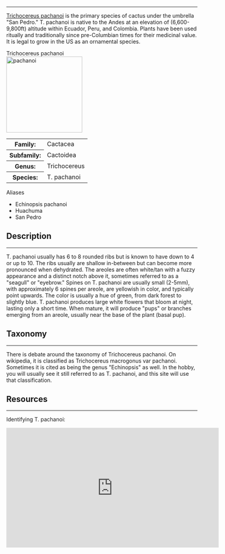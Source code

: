 <hr>

[Trichocereus pachanoi](https://en.wikipedia.org/wiki/Trichocereus_macrogonus_var._pachanoi) is the primary species of cactus under the umbrella "San Pedro." T. pachanoi is native to the Andes at an elevation of (6,600-9,800ft) altitude within Ecuador, Peru, and Colombia. Plants have been used ritually and traditionally since pre-Columbian times for their medicinal value. It is legal to grow in the US as an ornamental species.

<div class="infobox">
<div class="infobox-title">Trichocereus pachanoi</div>
<div class="infobox-image">
<img src="./pach.jpg" alt="pachanoi" width="200">

</div>
<table class="infobox-table">
<tr>
    <th class="parameter-title">Family: </th>
    <td>Cactacea</td>
</tr>
<tr>
    <th class="parameter-title">Subfamily: </th>
    <td>Cactoidea</td>
</tr>
<tr>
    <th class="parameter-title" >Genus: </th>
    <td>Trichocereus</td>
</tr>
<tr>
    <th class="parameter-title">Species: </th>
    <td>T. pachanoi</td>
</tr>
</table>
<div class="infobox-title">Aliases</div>
<ul class="infobox-table">
    <li class="alias-name">Echinopsis pachanoi</li>
    <li class="alias-name">Huachuma</li>
    <li class="alias-name">San Pedro</li>
</ul>
</div>

## Description
---
T. pachanoi usually has 6 to 8 rounded ribs but is known to have down to 4 or up to 10. The ribs usually are shallow in-between but can become more pronounced when dehydrated. The areoles are often white/tan with a fuzzy appearance and a distinct notch above it, sometimes referred to as a "seagull" or "eyebrow." Spines on T. pachanoi are usually small (2-5mm), with approximately 6 spines per areole, are yellowish in color, and typically point upwards. The color is usually a hue of green, from dark forest to slightly blue. T. pachanoi produces large white flowers that bloom at night, lasting only a short time. When mature, it will produce "pups" or branches emerging from an areole, usually near the base of the plant (basal pup).

## Taxonomy
---
There is debate around the taxonomy of Trichocereus pachanoi. On wikipedia, it is classified as Trichocereus macrogonus var pachanoi. Sometimes it is cited as being the genus "Echinopsis" as well. In the hobby, you will usually see it still referred to as T. pachanoi, and this site will use that classification.

## Resources
---
Identifying T. pachanoi:
<iframe width="560" height="315" src="https://www.youtube.com/embed/TsBpWUQlESE?si=TX19GQVK3ANbMHLg" title="YouTube video player" frameborder="0" allow="accelerometer; autoplay; clipboard-write; encrypted-media; gyroscope; picture-in-picture; web-share" allowfullscreen></iframe>